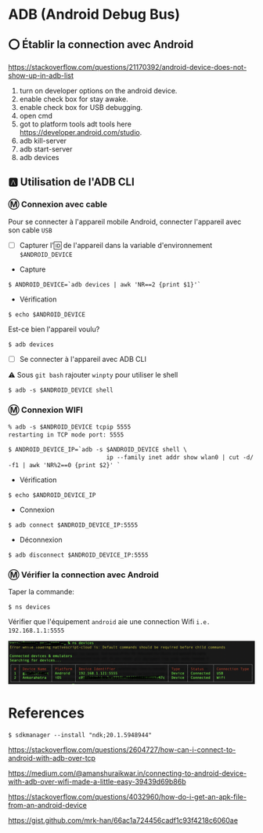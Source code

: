 # ADB (Android Debug Bus)

## :o: Établir la connection avec Android

https://stackoverflow.com/questions/21170392/android-device-does-not-show-up-in-adb-list

1. turn on developer options on the android device.
1. enable check box for stay awake.
1. enable check box for USB debugging.
1. open cmd
1. got to platform tools adt tools here https://developer.android.com/studio.
1. adb kill-server
1. adb start-server
1. adb devices

## :a: Utilisation de l'ADB CLI

### :m: Connexion avec cable 

Pour se connecter à l'appareil mobile Android, connecter l'appareil avec son cable  `USB`

- [ ] Capturer l':id: de l'appareil dans la variable d'environnement `$ANDROID_DEVICE`

* Capture

```
$ ANDROID_DEVICE=`adb devices | awk 'NR==2 {print $1}'`
```

* Vérification

```
$ echo $ANDROID_DEVICE
```

Est-ce bien l'appareil voulu?

```
$ adb devices
```

- [ ] Se connecter à l'appareil avec ADB CLI

:warning: Sous `git bash` rajouter `winpty` pour utiliser le shell

```
$ adb -s $ANDROID_DEVICE shell
```


### :m: Connexion WIFI

```
% adb -s $ANDROID_DEVICE tcpip 5555
restarting in TCP mode port: 5555
```

```
$ ANDROID_DEVICE_IP=`adb -s $ANDROID_DEVICE shell \
                            ip --family inet addr show wlan0 | cut -d/ -f1 | awk 'NR%2==0 {print $2}' `
```

* Vérification

```
$ echo $ANDROID_DEVICE_IP
```

* Connexion

```
$ adb connect $ANDROID_DEVICE_IP:5555   
```

* Déconnexion

```
$ adb disconnect $ANDROID_DEVICE_IP:5555
```

### :m: Vérifier la connection avec Android

Taper la commande: 

```
$ ns devices
```

Vérifier que l'équipement `android` aie une connection Wifi `i.e. 192.168.1.1:5555`

![image](../images/ns-devices-wifi.png)

# References

```
$ sdkmanager --install "ndk;20.1.5948944" 
```

https://stackoverflow.com/questions/2604727/how-can-i-connect-to-android-with-adb-over-tcp

https://medium.com/@amanshuraikwar.in/connecting-to-android-device-with-adb-over-wifi-made-a-little-easy-39439d69b86b

https://stackoverflow.com/questions/4032960/how-do-i-get-an-apk-file-from-an-android-device

https://gist.github.com/mrk-han/66ac1a724456cadf1c93f4218c6060ae
